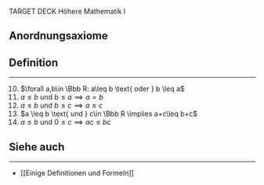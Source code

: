 
TARGET DECK
Höhere Mathematik I

Anordnungsaxiome
--
## Definition
***
10. $\forall a,b\in \Bbb R: a\leq b \text{ oder } b \leq a$
11. $a \leq b \text{ und } b \leq a \implies a=b$
12. $a \leq b \text{ und } b \leq c \implies a \leq c$
13. $a \leq b \text{ und } c\in \Bbb R \implies a+c\leq b+c$
14. $a \leq b \text{ und } 0 \leq c \implies ac \leq bc$
## Siehe auch
***
* [[Einige Definitionen und Formeln]]